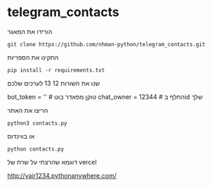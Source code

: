 # telegram_contacts


הורידו את המאגר
```
git clone https://github.com/nhman-python/telegram_contacts.git
```

התקינו את הספריות
```
pip install -r requirements.txt
```

שנו את השורות 12 13 לערכים שלכם

bot_token = ''  # טוקן מפאדר בוט
chat_owner = 12344  # החלף בid שלך

הריצו את האתר
```
python3 contacts.py
```

או בווינדוס
```
python contacts.py
```

דוגמא שהרצתי על שרת של vercel 

http://yair1234.pythonanywhere.com/
